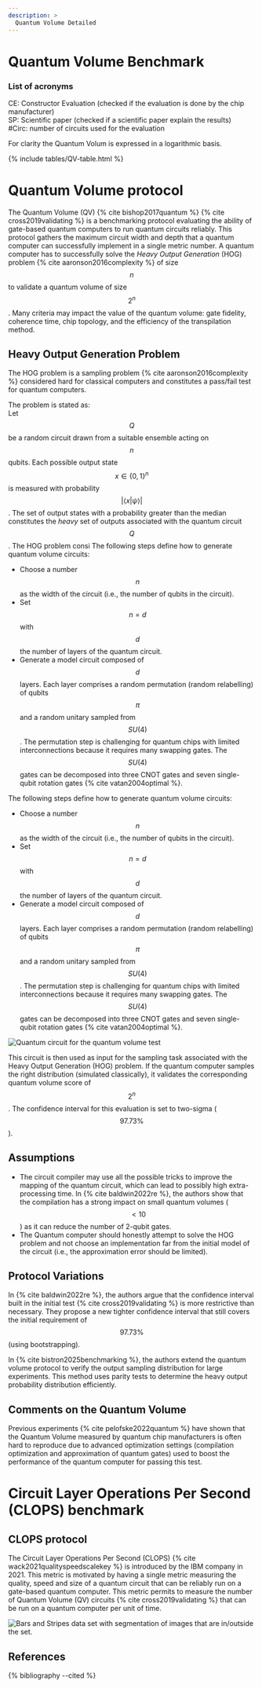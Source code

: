 ```yaml
---
description: >
  Quantum Volume Detailed
---
```


# Quantum Volume Benchmark

### List of acronyms
CE: Constructor Evaluation (checked if the evaluation is done by the chip manufacturer)  
SP: Scientific paper (checked if a scientific paper explain the results)  
#Circ: number of circuits used for the evaluation  

For clarity the Quantum Volum is expressed in a logarithmic basis.

{% include tables/QV-table.html %}
<script type="text/javascript">
    $(document).ready(function() {
      $('.QV-table').DataTable(
        {
          "pageLength": 10,
          "drawCallback": function(settings){ 
            MathJax.Hub.Queue(["Typeset", MathJax.Hub]); 
          }
        } 
      );
    });
</script>

# Quantum Volume protocol

The Quantum Volume (QV) {% cite bishop2017quantum %} {% cite cross2019validating %} is a benchmarking protocol evaluating the ability of gate-based quantum computers to run quantum circuits reliably. This protocol gathers the maximum circuit width and depth that a quantum computer can successfully implement in a single metric number. A quantum computer has to successfully solve the *Heavy Output Generation* (HOG) problem  {% cite aaronson2016complexity %} of size $$n$$ to validate a quantum volume of size $$2^n$$. Many criteria may impact the value of the quantum volume: gate fidelity, coherence time, chip topology, and the efficiency of the transpilation method.

## Heavy Output Generation Problem

The HOG problem is a sampling problem {% cite aaronson2016complexity %} considered hard for classical computers and constitutes a pass/fail test for quantum computers.

The problem is stated as:  
Let $$Q$$ be a random circuit drawn from a suitable ensemble acting on $$n$$ qubits. Each possible output state $$x \in \{0, 1\}^n$$ is measured with probability $$|\left<x|\psi\right>|$$.
The set of output states with a probability greater than the median constitutes the *heavy* set of outputs associated with the quantum circuit $$Q$$.
The HOG problem consi
The following steps define how to generate quantum volume circuits:
- Choose a number $$n$$ as the width of the circuit (i.e., the number of qubits in the circuit).
- Set $$n=d$$ with $$d$$ the number of layers of the quantum circuit.
- Generate a model circuit composed of $$d$$ layers. Each layer comprises a random permutation (random relabelling) of qubits $$\pi$$ and a random unitary sampled from $$SU(4)$$. The permutation step is challenging for quantum chips with limited interconnections because it requires many swapping gates. The $$SU(4)$$ gates can be decomposed into three CNOT gates and seven single-qubit rotation gates {% cite vatan2004optimal %}.

The following steps define how to generate quantum volume circuits:
- Choose a number $$n$$ as the width of the circuit (i.e., the number of qubits in the circuit).
- Set $$n=d$$ with $$d$$ the number of layers of the quantum circuit.
- Generate a model circuit composed of $$d$$ layers. Each layer comprises a random permutation (random relabelling) of qubits $$\pi$$ and a random unitary sampled from $$SU(4)$$. The permutation step is challenging for quantum chips with limited interconnections because it requires many swapping gates. The $$SU(4)$$ gates can be decomposed into three CNOT gates and seven single-qubit rotation gates {% cite vatan2004optimal %}.

<div class="center">
  <img src="/img/system-level-benchmark/quantum-volume/QV.jpg" class="img-medium" alt="Quantum circuit for the quantum volume test"/>
</div>

This circuit is then used as input for the sampling task associated with the Heavy Output Generation (HOG) problem. If the quantum computer samples the right distribution (simulated classically), it validates the corresponding quantum volume score of $$2^n$$. The confidence interval for this evaluation is set to two-sigma ($$97.73 \%$$).

## Assumptions
* The circuit compiler may use all the possible tricks to improve the mapping of the quantum circuit, which can lead to possibly high extra-processing time. In {% cite baldwin2022re %}, the authors show that the compilation has a strong impact on small quantum volumes ($$< 10$$) as it can reduce the number of 2-qubit gates.
* The Quantum computer should honestly attempt to solve the HOG problem and not choose an implementation far from the initial model of the circuit (i.e., the approximation error should be limited).

## Protocol Variations

In {% cite baldwin2022re %}, the authors argue that the confidence interval built in the initial test {% cite cross2019validating %} is more restrictive than necessary. They propose a new tighter confidence interval that still covers the initial requirement of $$97.73\%$$ (using bootstrapping).

In {% cite bistron2025benchmarking %}, the authors extend the quantum volume protocol to verify the output sampling distribution for large experiments. This method uses parity tests to determine the heavy output probability distribution efficiently.

## Comments on the Quantum Volume

Previous experiments {% cite pelofske2022quantum %} have shown that the Quantum Volume measured by quantum chip manufacturers is often hard to reproduce due to advanced optimization settings (compilation optimization and approximation of quantum gates) used to boost the performance of the quantum computer for passing this test.

# Circuit Layer Operations Per Second (CLOPS) benchmark

## CLOPS protocol
The Circuit Layer Operations Per Second (CLOPS) {% cite wack2021qualityspeedscalekey %} is introduced by the IBM company in 2021. This metric is motivated by having a single metric measuring the quality, speed and size of a quantum circuit that can be reliably run on a gate-based quantum computer. This metric permits to measure the number of Quantum Volume (QV) circuits {% cite cross2019validating %} that can be run on a quantum computer per unit of time.

<div class="center">
  <img src="/img/system-level-benchmark/quantum-volume/clops.png" class="img-medium" alt="Bars and Stripes data set with segmentation of images that are in/outside the set."/>
</div>


## References
{% bibliography --cited %}